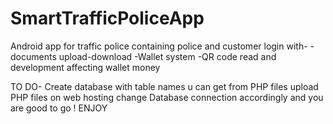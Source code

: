 # SmartTrafficPoliceApp

Android app for traffic police containing police and customer login with-
-documents upload-download
-Wallet system
-QR code read and development affecting wallet money

TO DO-
Create database with table names u can get from PHP files
upload PHP files on web hosting
change Database connection accordingly
and you are good to go !
ENJOY

<p></img src="use_case.jpg" />
